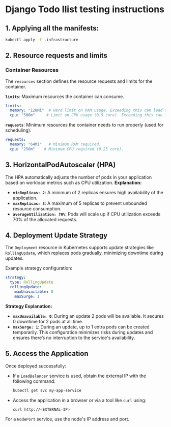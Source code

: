 # Django Todo llist testing instructions
## 1. Applying all the manifests:
```bash
kubectl apply -f .infrastructure
```



## 2. Resource requests and limits
### Container Resources


The `resources` section defines the resource requests and limits for the container.

**`limits`**: Maximum resources the container can consume.
```yaml
limits:
  memory: "128Mi"  # Hard limit on RAM usage. Exceeding this can lead to OOMKilled.
  cpu: "500m"     # Limit on CPU usage (0.5 core). Exceeding this can lead to throttling.
```

**`requests`**: Minimum resources the container needs to run properly (used for scheduling).
```yaml
requests:
  memory: "64Mi"   # Minimum RAM required.
  cpu: "250m"    # Minimum CPU required (0.25 core).
```



## 3. HorizontalPodAutoscaler (HPA)
The HPA automatically adjusts the number of pods in your application based on workload metrics such as CPU utilization.
**Explanation:**
- **`minReplicas: 2`**: A minimum of 2 replicas ensures high availability of the application.
- **`maxReplicas: 5`**: A maximum of 5 replicas to prevent unbounded resource consumption.
- **`averageUtilization: 70%`**: Pods will scale up if CPU utilization exceeds 70% of the allocated requests.



## 4. Deployment Update Strategy
The `Deployment` resource in Kubernetes supports update strategies like `RollingUpdate`, which replaces pods gradually, minimizing downtime during updates.

Example strategy configuration:
```yaml
strategy:
  type: RollingUpdate
  rollingUpdate:
    maxUnavailable: 0
    maxSurge: 1
```

**Strategy Explanation:**
- **`maxUnavailable: 0`**: During an update 2 pods will be available. It secures 0 downtime for 2 pods at all time.
- **`maxSurge: 1`**: During an update, up to 1 extra pods can be created temporarily.
  This configuration minimizes risks during updates and ensures there’s no interruption to the service's availability.



## 5. Access the Application
Once deployed successfully:
- If a `LoadBalancer` service is used, obtain the external IP with the following command:
  ```bash
  kubectl get svc my-app-service
  ```
- Access the application in a browser or via a tool like `curl` using:
  ```bash
  curl http://<EXTERNAL-IP>
  ```

For a `NodePort` service, use the node's IP address and port.

